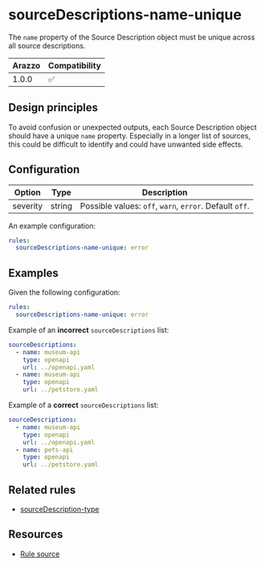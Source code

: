 # sourceDescriptions-name-unique

The `name` property of the Source Description object must be unique across all source descriptions.

| Arazzo | Compatibility |
| ------ | ------------- |
| 1.0.0  | ✅            |

## Design principles

To avoid confusion or unexpected outputs, each Source Description object should have a unique `name` property.
Especially in a longer list of sources, this could be difficult to identify and could have unwanted side effects.

## Configuration

| Option   | Type   | Description                                             |
| -------- | ------ | ------------------------------------------------------- |
| severity | string | Possible values: `off`, `warn`, `error`. Default `off`. |

An example configuration:

```yaml
rules:
  sourceDescriptions-name-unique: error
```

## Examples

Given the following configuration:

```yaml
rules:
  sourceDescriptions-name-unique: error
```

Example of an **incorrect** `sourceDescriptions` list:

```yaml Incorrect example
sourceDescriptions:
  - name: museum-api
    type: openapi
    url: ../openapi.yaml
  - name: museum-api
    type: openapi
    url: ../petstore.yaml
```

Example of a **correct** `sourceDescriptions` list:

```yaml Correct example
sourceDescriptions:
  - name: museum-api
    type: openapi
    url: ../openapi.yaml
  - name: pets-api
    type: openapi
    url: ../petstore.yaml
```

## Related rules

- [sourceDescription-type](./sourceDescriptions-type.md)

## Resources

- [Rule source](https://github.com/Redocly/redocly-cli/blob/main/packages/core/src/rules/arazzo/sourceDescriptions-name-unique.ts)
